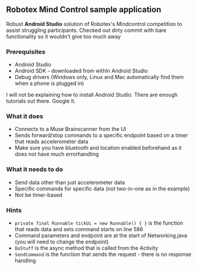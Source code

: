 
## Robotex Mind Control sample application

Robust **Android Studio** solution of Robotex's Mindcontrol competition to assist struggling participants. Checked out dirty commit with bare functionality so it wouldn't give too much away

### Prerequisites

* Android Studio
* Android SDK - downloaded from within Android Studio
* Debug drivers (Windows only, Linux and Mac automatically find them when a phone is plugged in)

I will not be explaining how to install Android Studio. There are enough tutorials out there. Google it.

### What it does

* Connects to a Muse Brainscanner from the UI
* Sends forward/stop commands to a specific endpoint based on a timer that reads accelerometer data
* Make sure you have bluetooth and location enabled beforehand as it does not have much errorhandling

### What it needs to do

* Send data other than just accelerometer data
* Specific commands for specific data (not two-in-one as in the example)
* Not be timer-based

### Hints

* `private final Runnable tickUi = new Runnable() { }` is the function that reads data and sets command starts on line 586
* Command parameters and endpoint are at the start of Networking.java (you will need to change the endpoint)
* `DoStuff` is the async method that is called from the Activity
* `SendCommand` is the function that sends the request - there is no response handling
